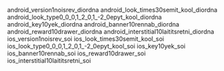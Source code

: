android_version1noisrev_diordna
android_look_times30semit_kool_diordna
android_look_type0_0_0,1_2_0,1_-2_0epyt_kool_diordna
android_key10yek_diordna
android_banner10rennab_diordna
android_reward10drawer_diordna
android_interstitial10laititsretni_diordna
ios_version1noisrev_soi
ios_look_times30semit_kool_soi
ios_look_type0_0_0,1_2_0,1_-2_0epyt_kool_soi
ios_key10yek_soi
ios_banner10rennab_soi
ios_reward10drawer_soi
ios_interstitial10laititsretni_soi

